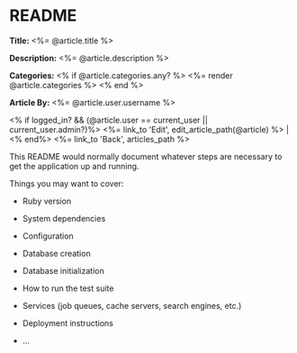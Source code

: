 # README


<p>
  <strong>Title:</strong>
  <%= @article.title %>
</p>

<p>
  <strong>Description:</strong>
  <%= @article.description %>
</p>
<p>
  <strong>Categories:</strong>
 <% if @article.categories.any? %>
    <%= render @article.categories %>
 <% end %>
</p>
<p>
  <strong>Article By:</strong>
  <%= @article.user.username %>
</p>

 <% if logged_in? && (@article.user == current_user || current_user.admin?)%>
<%= link_to 'Edit', edit_article_path(@article) %> |
<% end%>
<%= link_to 'Back', articles_path %>
<br/>



This README would normally document whatever steps are necessary to get the
application up and running.

Things you may want to cover:

* Ruby version

* System dependencies

* Configuration

* Database creation

* Database initialization

* How to run the test suite

* Services (job queues, cache servers, search engines, etc.)

* Deployment instructions

* ...
